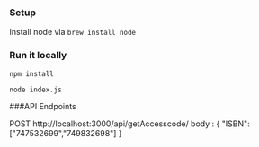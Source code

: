 ### Setup 
Install node via `brew install node`

### Run it locally

`npm install`

`node index.js`

###API Endpoints

POST http://localhost:3000/api/getAccesscode/ 
           body :  {
    "ISBN":["747532699","749832698"]
}




